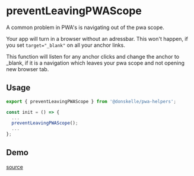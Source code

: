 # preventLeavingPWAScope

A common problem in PWA's is navigating out of the pwa scope.

Your app will turn in a browser without an adressbar. This won't happen, if you set `target="_blank"` on all your anchor links.

This function will listen for any anchor clicks and change the anchor to \_blank, if it is a navigation which leaves your pwa scope and not opening new browser tab.

## Usage

```ts
export { preventLeavingPWAScope } from '@donskelle/pwa-helpers';

const init = () => {
  ...
  preventLeavingPWAScope();
  ...
};
```

<script setup>
import Demo from './demo.vue'
</script>

## Demo

<DemoContainer>
  <p class="demo-source-link"><a href="https://github.com/donskelle/pwa-helpers/tree/master/packages/functions/preventLeavingPWAScope/demo.vue" targat="blank">source</a></p>
  <Demo/>
</DemoContainer>
